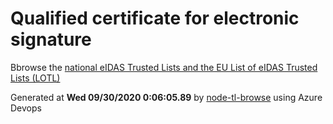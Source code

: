 # Qualified certificate for electronic signature 
 Bbrowse the [national eIDAS Trusted Lists and the EU List of eIDAS Trusted Lists (LOTL)](https://webgate.ec.europa.eu/tl-browser/#/) 
 
 
Generated at **Wed 09/30/2020  0:06:05.89** by [node-tl-browse](https://github.com/ymedlop/node-tl-browser) using Azure Devops 
